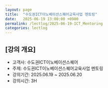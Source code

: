 ```yaml
---
layout: page
title:  "수도권ICT이노베이션스퀘어교육사업 멘토링"
date:   2025-06-19 13:00:00 +0900
permalink: /lectlog/2025-06-19-ICT_Mentoring
categories: lectlog
---
```


## [강의 개요]

* 고객사: 수도권ICT이노베이션스퀘어
* 주제: 수도권ICT이노베이션스퀘어교육사업 멘토링
* 강의기간: 2025.06.19 ~ 2025.06.20
* 강의시간: 3H
